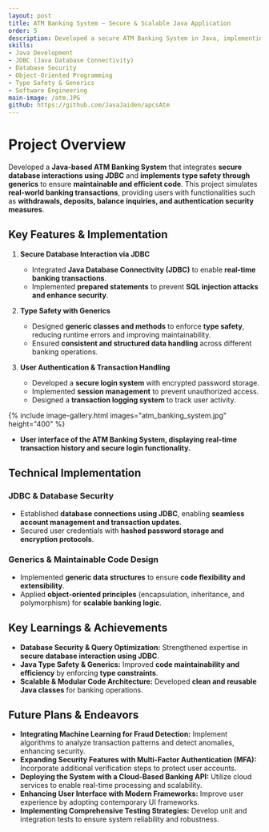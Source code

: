```yaml
---
layout: post
title: ATM Banking System – Secure & Scalable Java Application
order: 5
description: Developed a secure ATM Banking System in Java, implementing JDBC for database interaction and leveraging generics for type safety, ensuring maintainable and scalable code.
skills:
- Java Development
- JDBC (Java Database Connectivity)
- Database Security
- Object-Oriented Programming
- Type Safety & Generics
- Software Engineering
main-image: /atm.JPG
github: https://github.com/JavaJaiden/apcsAtm
---
```

# Project Overview

Developed a **Java-based ATM Banking System** that integrates **secure database interactions using JDBC** and **implements type safety through generics** to ensure **maintainable and efficient code**. This project simulates **real-world banking transactions**, providing users with functionalities such as **withdrawals, deposits, balance inquiries, and authentication security measures**.

## Key Features & Implementation

1. **Secure Database Interaction via JDBC**

   - Integrated **Java Database Connectivity (JDBC)** to enable **real-time banking transactions**.
   - Implemented **prepared statements** to prevent **SQL injection attacks and enhance security**.

2. **Type Safety with Generics**

   - Designed **generic classes and methods** to enforce **type safety**, reducing runtime errors and improving maintainability.
   - Ensured **consistent and structured data handling** across different banking operations.

3. **User Authentication & Transaction Handling**

   - Developed a **secure login system** with encrypted password storage.
   - Implemented **session management** to prevent unauthorized access.
   - Designed a **transaction logging system** to track user activity.

{% include image-gallery.html images="atm_banking_system.jpg" height="400" %}
- **User interface of the ATM Banking System, displaying real-time transaction history and secure login functionality.**

## Technical Implementation

### JDBC & Database Security

- Established **database connections using JDBC**, enabling **seamless account management and transaction updates**.
- Secured user credentials with **hashed password storage and encryption protocols**.

### Generics & Maintainable Code Design

- Implemented **generic data structures** to ensure **code flexibility and extensibility**.
- Applied **object-oriented principles** (encapsulation, inheritance, and polymorphism) for **scalable banking logic**.

## Key Learnings & Achievements

- **Database Security & Query Optimization:** Strengthened expertise in **secure database interaction using JDBC**.
- **Java Type Safety & Generics:** Improved **code maintainability and efficiency** by enforcing **type constraints**.
- **Scalable & Modular Code Architecture:** Developed **clean and reusable Java classes** for banking operations.

## Future Plans & Endeavors

- **Integrating Machine Learning for Fraud Detection:** Implement algorithms to analyze transaction patterns and detect anomalies, enhancing security.
- **Expanding Security Features with Multi-Factor Authentication (MFA):** Incorporate additional verification steps to protect user accounts.
- **Deploying the System with a Cloud-Based Banking API:** Utilize cloud services to enable real-time processing and scalability.
- **Enhancing User Interface with Modern Frameworks:** Improve user experience by adopting contemporary UI frameworks.
- **Implementing Comprehensive Testing Strategies:** Develop unit and integration tests to ensure system reliability and robustness.



